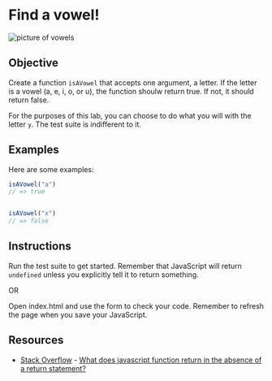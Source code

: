 # Find a vowel!

![picture of vowels](https://s3-us-west-2.amazonaws.com/web-dev-readme-photos/js-vowels/vowels.jpg)

## Objective

Create a function `isAVowel` that accepts one argument, a letter. If the letter is a vowel (a, e, i, o, or u), the function shoulw return true. If not, it should return false.

For the purposes of this lab, you can choose to do what you will with the letter `y`. The test suite is indifferent to it.

## Examples

Here are some examples:

```javascript
isAVowel("a")
// => true


isAVowel("x")
// => false
```

## Instructions

Run the test suite to get started. Remember that JavaScript will return `undefined` unless you explicitly tell it to return something.

OR

Open index.html and use the form to check your code. Remember to refresh the page when you save your JavaScript.

## Resources

* [Stack Overflow](http://stackoverflow.com/) - [What does javascript function return in the absence of a return statement?](http://stackoverflow.com/a/1557759/2890716)
